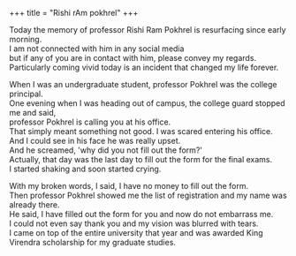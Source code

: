 +++
title = "Rishi rAm pokhrel"
+++

Today the memory of professor Rishi Ram Pokhrel is resurfacing since early morning.  
I am not connected with him in any social media  
but if any of you are in contact with him, please convey my regards.  
Particularly coming vivid today is an incident that changed my life forever. 

When I was an undergraduate student, professor Pokhrel was the college principal.  
One evening when I was heading out of campus, the college guard stopped me and said,  
professor Pokhrel is calling you at his office.  
That simply meant something not good.
I was scared entering his office.  
And I could see in his face he was really upset.  
And he screamed, 'why did you not fill out the form?'  
Actually, that day was the last day to fill out the form for the final exams.  
I started shaking and soon started crying. 

With my broken words, I said, I have no money to fill out the form.  
Then professor Pokhrel showed me the list of registration and my name was already there.  
He said, I have filled out the form for you and now do not embarrass me.  
I could not even say thank you and my vision was blurred with tears.  
I came on top of the entire university that year and was awarded King Virendra scholarship for my graduate studies.

